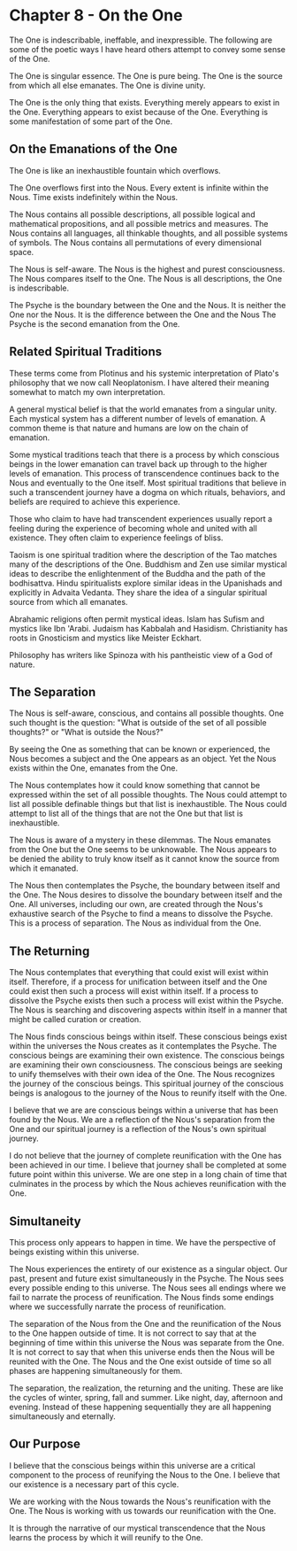# Chapter 8 - On the One

The One is indescribable, ineffable, and inexpressible. The following are some of the poetic ways I have heard others attempt to convey some sense of the One.

The One is singular essence. The One is pure being. The One is the source from which all else emanates. The One is divine unity.

The One is the only thing that exists. Everything merely appears to exist in the One. Everything appears to exist because of the One. Everything is some manifestation of some part of the One.

## On the Emanations of the One

The One is like an inexhaustible fountain which overflows.

The One overflows first into the Nous. Every extent is infinite within the Nous. Time exists indefinitely within the Nous.

The Nous contains all possible descriptions, all possible logical and mathematical propositions, and all possible metrics and measures. The Nous contains all languages, all thinkable thoughts, and all possible systems of symbols. The Nous contains all permutations of every dimensional space.

The Nous is self-aware. The Nous is the highest and purest consciousness. The Nous compares itself to the One. The Nous is all descriptions, the One is indescribable. 

The Psyche is the boundary between the One and the Nous. It is neither the One nor the Nous. It is the difference between the One and the Nous The Psyche is the second emanation from the One.

## Related Spiritual Traditions

These terms come from Plotinus and his systemic interpretation of Plato's philosophy that we now call Neoplatonism. I have altered their meaning somewhat to match my own interpretation.

A general mystical belief is that the world emanates from a singular unity. Each mystical system has a different number of levels of emanation. A common theme is that nature and humans are low on the chain of emanation.

Some mystical traditions teach that there is a process by which conscious beings in the lower emanation can travel back up through to the higher levels of emanation. This process of transcendence continues back to the Nous and eventually to the One itself. Most spiritual traditions that believe in such a transcendent journey have a dogma on which rituals, behaviors, and beliefs are required to achieve this experience.

Those who claim to have had transcendent experiences usually report a feeling during the experience of becoming whole and united with all existence. They often claim to experience feelings of bliss.

Taoism is one spiritual tradition where the description of the Tao matches many of the descriptions of the One. Buddhism and Zen use similar mystical ideas to describe the enlightenment of the Buddha and the path of the bodhisattva. Hindu spiritualists explore similar ideas in the Upanishads and explicitly in Advaita Vedanta. They share the idea of a singular spiritual source from which all emanates.

Abrahamic religions often permit mystical ideas. Islam has Sufism and mystics like Ibn 'Arabi. Judaism has Kabbalah and Hasidism. Christianity has roots in Gnosticism and mystics like Meister Eckhart.

Philosophy has writers like Spinoza with his pantheistic view of a God of nature.

## The Separation

The Nous is self-aware, conscious, and contains all possible thoughts. One such thought is the question: "What is outside of the set of all possible thoughts?" or "What is outside the Nous?" 

By seeing the One as something that can be known or experienced, the Nous becomes a subject and the One appears as an object. Yet the Nous exists within the One, emanates from the One.

The Nous contemplates how it could know something that cannot be expressed within the set of all possible thoughts. The Nous could attempt to list all possible definable things but that list is inexhaustible. The Nous could attempt to list all of the things that are not the One but that list is inexhaustible.

The Nous is aware of a mystery in these dilemmas. The Nous emanates from the One but the One seems to be unknowable. The Nous appears to be denied the ability to truly know itself as it cannot know the source from which it emanated.

The Nous then contemplates the Psyche, the boundary between itself and the One. The Nous desires to dissolve the boundary between itself and the One. All universes, including our own, are created through the Nous's exhaustive search of the Psyche to find a means to dissolve the Psyche. This is a process of separation. The Nous as individual from the One.

## The Returning

The Nous contemplates that everything that could exist will exist within itself. Therefore, if a process for unification between itself and the One could exist then such a process will exist within itself. If a process to dissolve the Psyche exists then such a process will exist within the Psyche. The Nous is searching and discovering aspects within itself in a manner that might be called curation or creation. 

The Nous finds conscious beings within itself. These conscious beings exist within the universes the Nous creates as it contemplates the Psyche. The conscious beings are examining their own existence. The conscious beings are examining their own consciousness. The conscious beings are seeking to unify themselves with their own idea of the One. The Nous recognizes the journey of the conscious beings. This spiritual journey of the conscious beings is analogous to the journey of the Nous to reunify itself with the One.

I believe that we are are conscious beings within a universe that has been found by the Nous. We are a reflection of the Nous's separation from the One and our spiritual journey is a reflection of the Nous's own spiritual journey.

I do not believe that the journey of complete reunification with the One has been achieved in our time. I believe that journey shall be completed at some future point within this universe. We are one step in a long chain of time that culminates in the process by which the Nous achieves reunification with the One.

## Simultaneity

This process only appears to happen in time. We have the perspective of beings existing within this universe.

The Nous experiences the entirety of our existence as a singular object. Our past, present and future exist simultaneously in the Psyche. The Nous sees every possible ending to this universe. The Nous sees all endings where we fail to narrate the process of reunification. The Nous finds some endings where we successfully narrate the process of reunification.

The separation of the Nous from the One and the reunification of the Nous to the One happen outside of time. It is not correct to say that at the beginning of time within this universe the Nous was separate from the One. It is not correct to say that when this universe ends then the Nous will be reunited with the One. The Nous and the One exist outside of time so all phases are happening simultaneously for them.

The separation, the realization, the returning and the uniting. These are like the cycles of winter, spring, fall and summer. Like night, day, afternoon and evening. Instead of these happening sequentially they are all happening simultaneously and eternally.

## Our Purpose

I believe that the conscious beings within this universe are a critical component to the process of reunifying the Nous to the One. I believe that our existence is a necessary part of this cycle.

We are working with the Nous towards the Nous's reunification with the One. The Nous is working with us towards our reunification with the One.

It is through the narrative of our mystical transcendence that the Nous learns the process by which it will reunify to the One.
